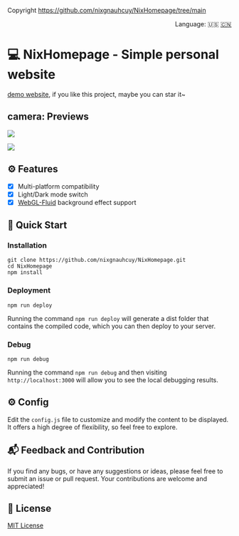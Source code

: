Copyright https://github.com/nixgnauhcuy/NixHomepage/tree/main


<div align="right">
  Language:
  🇺🇸
  <a title="Chinese" href="/README_CN.md">🇨🇳</a>
</div>

# :computer: NixHomepage - Simple personal website

[demo website](https://www.nixgnauhcuy.top/), if you like this project, maybe you can star it~

## camera: Previews

![](/docs/img/img1.png)

![](/docs/img/img2.png)

## :gear: Features

- [x] Multi-platform compatibility
- [x] Light/Dark mode switch
- [x] [WebGL-Fluid](https://github.com/AYJCSGM/WebGL-Fluid-Simulation/tree/master) background effect support

## :rocket: Quick Start

### Installation

```
git clone https://github.com/nixgnauhcuy/NixHomepage.git
cd NixHomepage
npm install
```

### Deployment

```
npm run deploy
```

Running the command `npm run deploy` will generate a dist folder that contains the compiled code, which you can then deploy to your server.

### Debug

```
npm run debug
```

Running the command `npm run debug` and then visiting `http://localhost:3000` will allow you to see the local debugging results.

## :gear: Config

Edit the `config.js` file to customize and modify the content to be displayed. It offers a high degree of flexibility, so feel free to explore.

## :mailbox_with_mail: Feedback and Contribution

If you find any bugs, or have any suggestions or ideas, please feel free to submit an issue or pull request. Your contributions are welcome and appreciated!

## :page_facing_up: License

[MIT License](https://github.com/nixgnauhcuy/NixHomepage/blob/main/LICENSE)
